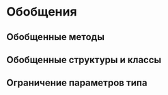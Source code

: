 # Обобщения

## Обобщенные методы

## Обобщенные структуры и классы

## Ограничение параметров типа



